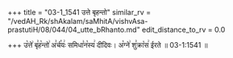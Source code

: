 +++
title = "03-1_1541 उत्ते बृहन्तो"
similar_rv = "/vedAH_Rk/shAkalam/saMhitA/vishvAsa-prastutiH/08/044/04_utte_bRhanto.md"
edit_distance_to_rv = 0.0

+++
उ꣡त्ते꣢ बृ꣣ह꣡न्तो꣢ अ꣣र्च꣡यः꣢ समिधा꣣न꣡स्य꣢ दीदिवः। अ꣡ग्ने꣢ शु꣣क्रा꣡स꣢ ईरते ॥ 03-1:1541 ॥

<div class="js_include " url="/vedAH_Rk/shAkalam/saMhitA/vishvAsa-prastutiH/08/044/04_utte_bRhanto.md"  newLevelForH1="2" title="विश्वास-शाकल-प्रस्तुतिः"  > </div>